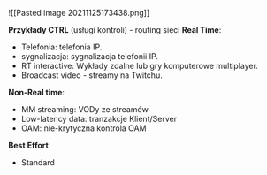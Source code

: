 ![[Pasted image 20211125173438.png]]

**Przykłady CTRL** (usługi kontroli) - routing sieci
**Real Time**:
- Telefonia: telefonia IP.
- sygnalizacja: sygnalizacja telefonii IP.
- RT interactive: Wykłady zdalne lub gry komputerowe multiplayer.
- Broadcast video - streamy na Twitchu.

**Non-Real time**:
- MM streaming: VODy ze streamów
- Low-latency data: tranzakcje Klient/Server
- OAM: nie-krytyczna kontrola OAM

**Best Effort**
- Standard
